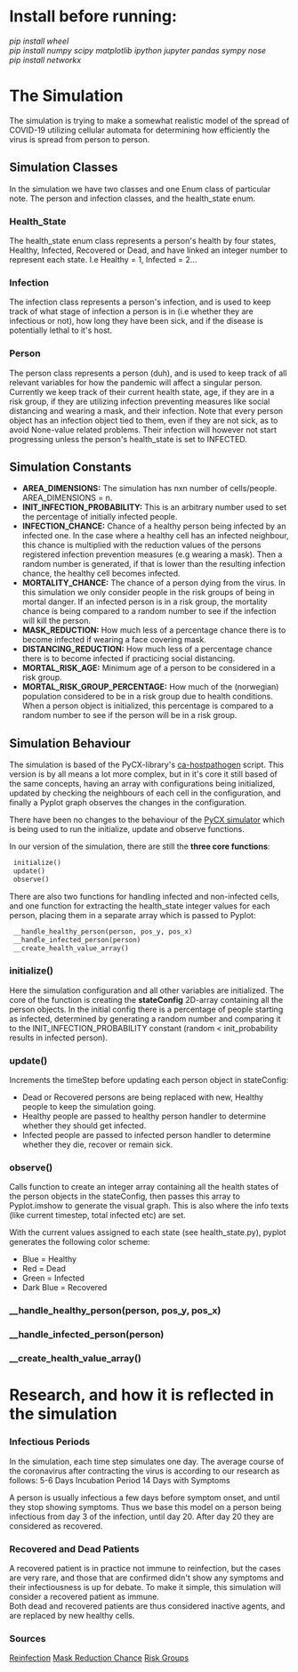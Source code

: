 # Install before running:
*pip install wheel*  
*pip install numpy scipy matplotlib ipython jupyter pandas sympy nose*  
*pip install networkx*


# The Simulation

The simulation is trying to make a somewhat realistic model of the spread of COVID-19 utilizing cellular automata for
determining how efficiently the virus is spread from person to person.

## Simulation Classes

In the simulation we have two classes and one Enum class of particular note.
The person and infection classes, and the health_state enum.

### Health_State

The health_state enum class represents a person's health by four states, Healthy, Infected, Recovered or Dead, and have 
linked an integer number to represent each state. I.e Healthy = 1, Infected = 2...

### Infection

The infection class represents a person's infection, and is used to keep track of what stage of infection a person is
in (i.e whether they are infectious or not), how long they have been sick, and if the disease is potentially lethal to 
it's host.  

### Person

The person class represents a person (duh), and is used to keep track of all relevant variables for how the pandemic
will affect a singular person. Currently we keep track of their current health state, age, if they are in a risk group,
if they are utilizing infection preventing measures like social distancing and wearing a mask, and their infection. 
Note that every person object has an infection object tied to them, even if they are not sick, as to avoid None-value
related problems. Their infection will however not start progressing unless the person's health_state is set to INFECTED.

## Simulation Constants

 - **AREA_DIMENSIONS:** The simulation has nxn number of cells/people. AREA_DIMENSIONS = n.  
 - **INIT_INFECTION_PROBABILITY:** This is an arbitrary number used to set the percentage of initially infected people.  
 - **INFECTION_CHANCE:** Chance of a healthy person being infected by an infected one. In the case where a healthy cell 
 has an infected neighbour, this chance is multiplied with the reduction values of the persons registered infection 
 prevention measures (e.g wearing a mask). Then a random number is generated, if that is lower than the resulting 
 infection chance, the healthy cell becomes infected.
 - **MORTALITY_CHANCE:** The chance of a person dying from the virus. In this simulation we only consider people in the
 risk groups of being in mortal danger. If an infected person is in a risk group, the mortality chance is being compared
 to a random number to see if the infection will kill the person.  
 - **MASK_REDUCTION:** How much less of a percentage chance there is to become infected if wearing a face covering mask.
 - **DISTANCING_REDUCTION:** How much less of a percentage chance there is to become infected if practicing social distancing.
 - **MORTAL_RISK_AGE:** Minimum age of a person to be considered in a risk group.
 - **MORTAL_RISK_GROUP_PERCENTAGE:** How much of the (norwegian) population considered to be in a risk group due to health
 conditions. When a person object is initialized, this percentage is compared to a random number to see if the person 
 will be in a risk group.


## Simulation Behaviour

The simulation is based of the PyCX-library's [ca-hostpathogen](https://github.com/hsayama/PyCX/blob/master/ca-hostpathogen.py)
script. This version is by all means a lot more complex, but in it's core it still based of the same concepts, having an
array with configurations being initialized, updated by checking the neighbours of each cell in the configuration, and 
finally a Pyplot graph observes the changes in the configuration.  

There have been no changes to the behaviour of the [PyCX simulator](https://github.com/hsayama/PyCX/blob/master/pycxsimulator.py)
which is being used to run the initialize, update and observe functions.

In our version of the simulation, there are still the **three core functions**:
```Python
 initialize()
 update()
 observe()
```

There are also two functions for handling infected and non-infected cells, and one function for extracting the 
health_state integer values for each person, placing them in a separate array which is passed to Pyplot:
```Python
 __handle_healthy_person(person, pos_y, pos_x)
 __handle_infected_person(person)
 __create_health_value_array()
```

### initialize()
Here the simulation configuration and all other variables are initialized.
The core of the function is creating the **stateConfig** 2D-array containing all the person objects. In the initial 
config there is a percentage of people starting as infected, determined by generating a random number and comparing it 
to the INIT_INFECTION_PROBABILITY constant (random < init_probability results in infected person).

### update()
Increments the timeStep before updating each person object in stateConfig:
 - Dead or Recovered persons are being replaced with new, Healthy people to keep the simulation going.
 - Healthy people are passed to healthy person handler to determine whether they should get infected.
 - Infected people are passed to infected person handler to determine whether they die, recover or remain sick.
 
### observe()
Calls function to create an integer array containing all the health states of the person objects in the stateConfig,
then passes this array to Pyplot.imshow to generate the visual graph. This is also where the info texts (like current
timestep, total infected etc) are set.

With the current values assigned to each state (see health_state.py), pyplot generates the following color scheme:
 - Blue = Healthy
 - Red = Dead
 - Green = Infected
 - Dark Blue = Recovered
 
### __handle_healthy_person(person, pos_y, pos_x)
### __handle_infected_person(person)
### __create_health_value_array()

# Research, and how it is reflected in the simulation

### Infectious Periods

In the simulation, each time step simulates one day.
The average course of the coronavirus after contracting the virus is according to our research as follows:
5-6 Days Incubation Period
14 Days with Symptoms

A person is usually infectious a few days before symptom onset, and until they stop
showing symptoms. Thus we base this model on a person being infectious from day 3 of
the infection, until day 20. After day 20 they are considered as recovered.

### Recovered and Dead Patients

A recovered patient is in practice not immune to reinfection, but the cases are very rare, and
those that are confirmed didn't show any symptoms and their infectiousness is up for debate.
To make it simple, this simulation will consider a recovered patient as immune.  
Both dead and recovered patients are thus considered inactive agents, and are replaced by new healthy cells.

### Sources
[Reinfection](https://theconversation.com/coronavirus-reinfection-what-it-actually-means-and-why-you-shouldnt-panic-144965)
[Mask Reduction Chance](https://www.ucdavis.edu/coronavirus/news/your-mask-cuts-own-risk-65-percent/)
[Risk Groups](https://forskning.no/sykdommer-virus/hvem-er-egentlig-i-risikogruppen-for-korona/1659901)
  
 